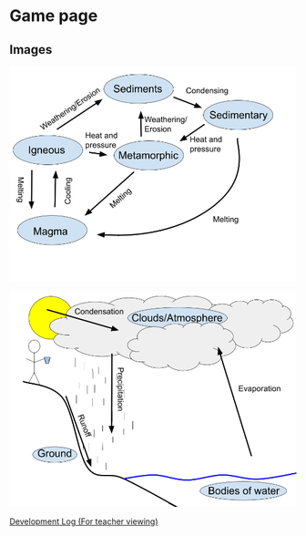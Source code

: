 # Game page

## Images

![rock cycle](rockcycle.png)

![water cycle](watercycle.png)



[Development Log (For teacher viewing)](devlog.md)